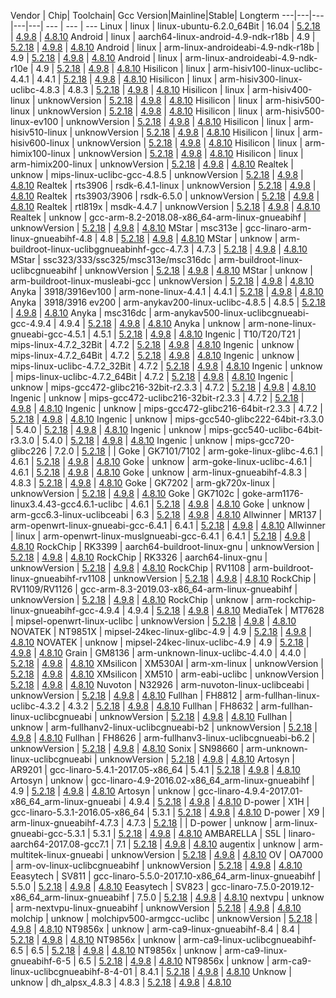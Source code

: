 Vendor | Chip| Toolchain| Gcc Version|Mainline|Stable| Longterm
---|---|---|---|---| --- | --- | ---
Linux | linux | linux-ubuntu-6.2.0_64Bit | 16.04 | [5.2.18](https://images.tuyacn.com/rms-static/1c855c30-115f-11ec-87cd-8f7fe2b4ce04-1631186073971.tar.gz?tyName=linux-ubuntu-6.2.0_64Bit.tar.gz) | [4.9.8](https://images.tuyacn.com/rms-static/297dfc50-1149-11ec-8a56-5dadc6a5799b-1631176646805.tar.gz?tyName=linux-ubuntu-6.2.0_64Bit.tar.gz) | [4.8.10](https://images.tuyacn.com/rms-static/297dfc50-1149-11ec-8a56-5dadc6a5799b-1631176646805.tar.gz?tyName=linux-ubuntu-6.2.0_64Bit.tar.gz)Android | linux | aarch64-linux-android-4.9-ndk-r18b | 4.9 | [5.2.18](https://images.tuyacn.com/rms-static/e67e7180-1168-11ec-8a56-5dadc6a5799b-1631190278296.tar.gz?tyName=aarch64-linux-android-4.9-ndk-r18b.tar.gz) | [4.9.8](https://images.tuyacn.com/rms-static/dd259150-1216-11ec-99cf-916df945847e-1631264995045.tar.gz?tyName=aarch64-linux-android-4.9-ndk-r18b.tar.gz) | [4.8.10](https://images.tuyacn.com/rms-static/dd259150-1216-11ec-99cf-916df945847e-1631264995045.tar.gz?tyName=aarch64-linux-android-4.9-ndk-r18b.tar.gz)Android | linux | arm-linux-androideabi-4.9-ndk-r18b | 4.9 | [5.2.18](https://images.tuyacn.com/rms-static/bcd5cca0-1165-11ec-8a56-5dadc6a5799b-1631188919914.tar.gz?tyName=arm-linux-androideabi-4.9-ndk-r18b.tar.gz) | [4.9.8](https://images.tuyacn.com/rms-static/dd236e70-1216-11ec-9682-695e11de083b-1631264995031.tar.gz?tyName=arm-linux-androideabi-4.9-ndk-r18b.tar.gz) | [4.8.10](https://images.tuyacn.com/rms-static/dd236e70-1216-11ec-9682-695e11de083b-1631264995031.tar.gz?tyName=arm-linux-androideabi-4.9-ndk-r18b.tar.gz)Android | linux | arm-linux-androideabi-4.9-ndk-r10e | 4.9 | [5.2.18](https://images.tuyacn.com/rms-static/bd4138a0-1165-11ec-87cd-8f7fe2b4ce04-1631188920618.tar.gz?tyName=arm-linux-androideabi-4.9-ndk-r10e.tar.gz) | [4.9.8](https://images.tuyacn.com/rms-static/dd1e1740-1216-11ec-9682-695e11de083b-1631264994996.tar.gz?tyName=arm-linux-androideabi-4.9-ndk-r10e.tar.gz) | [4.8.10](https://images.tuyacn.com/rms-static/dd1e1740-1216-11ec-9682-695e11de083b-1631264994996.tar.gz?tyName=arm-linux-androideabi-4.9-ndk-r10e.tar.gz)Hisilicon | linux | arm-hisiv100-linux-uclibc-4.4.1 | 4.4.1 | [5.2.18](https://images.tuyacn.com/rms-static/d49e0700-1168-11ec-87cd-8f7fe2b4ce04-1631190248304.tar.gz?tyName=arm-hisiv100-linux-uclibc-4.4.1.tar.gz) | [4.9.8](https://images.tuyacn.com/rms-static/44432630-1150-11ec-8a56-5dadc6a5799b-1631179698195.tar.gz?tyName=arm-hisiv100-linux-uclibc-4.4.1.tar.gz) | [4.8.10](https://images.tuyacn.com/rms-static/44432630-1150-11ec-8a56-5dadc6a5799b-1631179698195.tar.gz?tyName=arm-hisiv100-linux-uclibc-4.4.1.tar.gz)Hisilicon | linux | arm-hisiv300-linux-uclibc-4.8.3 | 4.8.3 | [5.2.18](https://images.tuyacn.com/rms-static/d4132c20-1168-11ec-8a56-5dadc6a5799b-1631190247394.tar.gz?tyName=arm-hisiv300-linux-uclibc-4.8.3.tar.gz) | [4.9.8](https://images.tuyacn.com/rms-static/448649b0-1150-11ec-87cd-8f7fe2b4ce04-1631179698635.tar.gz?tyName=arm-hisiv300-linux-uclibc-4.8.3.tar.gz) | [4.8.10](https://images.tuyacn.com/rms-static/448649b0-1150-11ec-87cd-8f7fe2b4ce04-1631179698635.tar.gz?tyName=arm-hisiv300-linux-uclibc-4.8.3.tar.gz)Hisilicon | linux | arm-hisiv400-linux | unknowVersion | [5.2.18](https://images.tuyacn.com/rms-static/4a4cfab0-12cc-11ec-99cf-916df945847e-1631342917083.tar.gz?tyName=arm-hisiv400-linux.tar.gz) | [4.9.8](https://images.tuyacn.com/rms-static/6a677560-114a-11ec-8a56-5dadc6a5799b-1631177185206.tar.gz?tyName=arm-hisiv400-linux.tar.gz) | [4.8.10](https://images.tuyacn.com/rms-static/6a677560-114a-11ec-8a56-5dadc6a5799b-1631177185206.tar.gz?tyName=arm-hisiv400-linux.tar.gz)Hisilicon | linux | arm-hisiv500-linux | unknowVersion | [5.2.18](https://images.tuyacn.com/rms-static/bf06eae0-12cd-11ec-9682-695e11de083b-1631343542414.tar.gz?tyName=arm-hisiv500-linux.tar.gz) | [4.9.8](https://images.tuyacn.com/rms-static/6ab59560-114a-11ec-87cd-8f7fe2b4ce04-1631177185718.tar.gz?tyName=arm-hisiv500-linux.tar.gz) | [4.8.10](https://images.tuyacn.com/rms-static/6ab59560-114a-11ec-87cd-8f7fe2b4ce04-1631177185718.tar.gz?tyName=arm-hisiv500-linux.tar.gz)Hisilicon | linux | arm-hisiv500-linux-ev100 | unknowVersion | [5.2.18](https://images.tuyacn.com/rms-static/93fccf50-12cc-11ec-9682-695e11de083b-1631343040709.tar.gz?tyName=arm-hisiv500-linux-ev100.tar.gz) | [4.9.8](https://images.tuyacn.com/rms-static/6b0fea60-114a-11ec-8a56-5dadc6a5799b-1631177186310.tar.gz?tyName=arm-hisiv500-linux-ev100.tar.gz) | [4.8.10](https://images.tuyacn.com/rms-static/6b0fea60-114a-11ec-8a56-5dadc6a5799b-1631177186310.tar.gz?tyName=arm-hisiv500-linux-ev100.tar.gz)Hisilicon | linux | arm-hisiv510-linux | unknowVersion | [5.2.18](https://images.tuyacn.com/rms-static/d82bf2f0-12cc-11ec-9682-695e11de083b-1631343155103.tar.gz?tyName=arm-hisiv510-linux.tar.gz) | [4.9.8](https://images.tuyacn.com/rms-static/6bd6e3e0-114a-11ec-87cd-8f7fe2b4ce04-1631177187614.tar.gz?tyName=arm-hisiv510-linux.tar.gz) | [4.8.10](https://images.tuyacn.com/rms-static/6bd6e3e0-114a-11ec-87cd-8f7fe2b4ce04-1631177187614.tar.gz?tyName=arm-hisiv510-linux.tar.gz)Hisilicon | linux | arm-hisiv600-linux | unknowVersion | [5.2.18](https://images.tuyacn.com/rms-static/30623c30-12ce-11ec-9682-695e11de083b-1631343732595.tar.gz?tyName=arm-hisiv600-linux.tar.gz) | [4.9.8](https://images.tuyacn.com/rms-static/45de1180-1150-11ec-87cd-8f7fe2b4ce04-1631179700888.tar.gz?tyName=arm-hisiv600-linux.tar.gz) | [4.8.10](https://images.tuyacn.com/rms-static/45de1180-1150-11ec-87cd-8f7fe2b4ce04-1631179700888.tar.gz?tyName=arm-hisiv600-linux.tar.gz)Hisilicon | linux | arm-himix100-linux | unknowVersion | [5.2.18](https://images.tuyacn.com/rms-static/bf617c10-12cf-11ec-99cf-916df945847e-1631344402001.tar.gz?tyName=arm-himix100-linux.tar.gz) | [4.9.8](https://images.tuyacn.com/rms-static/410698d0-1150-11ec-87cd-8f7fe2b4ce04-1631179692765.tar.gz?tyName=arm-himix100-linux.tar.gz) | [4.8.10](https://images.tuyacn.com/rms-static/410698d0-1150-11ec-87cd-8f7fe2b4ce04-1631179692765.tar.gz?tyName=arm-himix100-linux.tar.gz)Hisilicon | linux | arm-himix200-linux | unknowVersion | [5.2.18](https://images.tuyacn.com/rms-static/d5735860-1168-11ec-8a56-5dadc6a5799b-1631190249702.tar.gz?tyName=arm-himix200-linux.tar.gz) | [4.9.8](https://images.tuyacn.com/rms-static/425bc890-1150-11ec-8a56-5dadc6a5799b-1631179695001.tar.gz?tyName=arm-himix200-linux.tar.gz) | [4.8.10](https://images.tuyacn.com/rms-static/425bc890-1150-11ec-8a56-5dadc6a5799b-1631179695001.tar.gz?tyName=arm-himix200-linux.tar.gz)Realtek | unknow | mips-linux-uclibc-gcc-4.8.5 | unknowVersion | [5.2.18](https://images.tuyacn.com/rms-static/f7496cb0-12ce-11ec-9682-695e11de083b-1631344066299.tar.gz?tyName=mips-linux-uclibc-gcc-4.8.5.tar.gz) | [4.9.8](https://images.tuyacn.com/rms-static/4df1ff40-114a-11ec-87cd-8f7fe2b4ce04-1631177137460.tar.gz?tyName=mips-linux-uclibc-gcc-4.8.5.tar.gz) | [4.8.10](https://images.tuyacn.com/rms-static/4df1ff40-114a-11ec-87cd-8f7fe2b4ce04-1631177137460.tar.gz?tyName=mips-linux-uclibc-gcc-4.8.5.tar.gz)Realtek | rts3906 | rsdk-6.4.1-linux | unknowVersion | [5.2.18](https://images.tuyacn.com/rms-static/74785990-12ce-11ec-99cf-916df945847e-1631343846825.tar.gz?tyName=rsdk-6.4.1-linux.tar.gz) | [4.9.8](https://images.tuyacn.com/rms-static/4ff54950-114a-11ec-87cd-8f7fe2b4ce04-1631177140837.tar.gz?tyName=rsdk-6.4.1-linux.tar.gz) | [4.8.10](https://images.tuyacn.com/rms-static/4ff54950-114a-11ec-87cd-8f7fe2b4ce04-1631177140837.tar.gz?tyName=rsdk-6.4.1-linux.tar.gz)Realtek | rts3903/3906 | rsdk-6.5.0 | unknowVersion | [5.2.18](https://images.tuyacn.com/rms-static/b5e046e0-12ce-11ec-99cf-916df945847e-1631343956558.tar.gz?tyName=rsdk-6.5.0.tar.gz) | [4.9.8](https://images.tuyacn.com/rms-static/50ad75c0-114a-11ec-87cd-8f7fe2b4ce04-1631177142044.tar.gz?tyName=rsdk-6.5.0.tar.gz) | [4.8.10](https://images.tuyacn.com/rms-static/50ad75c0-114a-11ec-87cd-8f7fe2b4ce04-1631177142044.tar.gz?tyName=rsdk-6.5.0.tar.gz)Realtek | rtl819x | msdk-4.4.7 | unknowVersion | [5.2.18](https://images.tuyacn.com/rms-static/1c293270-115f-11ec-87cd-8f7fe2b4ce04-1631186073367.tar.gz?tyName=msdk-4.4.7.tar.gz) | [4.9.8](https://images.tuyacn.com/rms-static/4ee8e260-114a-11ec-87cd-8f7fe2b4ce04-1631177139078.tar.gz?tyName=msdk-4.4.7.tar.gz) | [4.8.10](https://images.tuyacn.com/rms-static/4ee8e260-114a-11ec-87cd-8f7fe2b4ce04-1631177139078.tar.gz?tyName=msdk-4.4.7.tar.gz)Realtek | unknow | gcc-arm-8.2-2018.08-x86_64-arm-linux-gnueabihf | unknowVersion | [5.2.18](https://images.tuyacn.com/rms-static/1d01b820-115f-11ec-87cd-8f7fe2b4ce04-1631186074786.tar.gz?tyName=gcc-arm-8.2-2018.08-x86_64-arm-linux-gnueabihf.tar.gz) | [4.9.8](https://images.tuyacn.com/rms-static/988707f0-1143-11ec-87cd-8f7fe2b4ce04-1631174256111.tar.gz?tyName=gcc-arm-8.2-2018.08-x86_64-arm-linux-gnueabihf.tar.gz) | [4.8.10](https://images.tuyacn.com/rms-static/988707f0-1143-11ec-87cd-8f7fe2b4ce04-1631174256111.tar.gz?tyName=gcc-arm-8.2-2018.08-x86_64-arm-linux-gnueabihf.tar.gz)MStar | msc313e | gcc-linaro-arm-linux-gnueabihf-4.8 | 4.8 | [5.2.18](https://images.tuyacn.com/rms-static/1c8471d0-115f-11ec-87cd-8f7fe2b4ce04-1631186073965.tar.gz?tyName=gcc-linaro-arm-linux-gnueabihf-4.8.tar.gz) | [4.9.8](https://images.tuyacn.com/rms-static/25e8eeb0-1149-11ec-8a56-5dadc6a5799b-1631176640795.tar.gz?tyName=gcc-linaro-arm-linux-gnueabihf-4.8.tar.gz) | [4.8.10](https://images.tuyacn.com/rms-static/25e8eeb0-1149-11ec-8a56-5dadc6a5799b-1631176640795.tar.gz?tyName=gcc-linaro-arm-linux-gnueabihf-4.8.tar.gz)MStar | unknow | arm-buildroot-linux-uclibggnueabinhf-gcc-4.7.3 | 4.7.3 | [5.2.18](https://images.tuyacn.com/rms-static/e0c32880-1168-11ec-87cd-8f7fe2b4ce04-1631190268680.tar.gz?tyName=arm-buildroot-linux-uclibggnueabinhf-gcc-4.7.3.tar.gz) | [4.9.8](https://images.tuyacn.com/rms-static/35f6b7e0-1150-11ec-8a56-5dadc6a5799b-1631179674206.tar.gz?tyName=arm-buildroot-linux-uclibggnueabinhf-gcc-4.7.3.tar.gz) | [4.8.10](https://images.tuyacn.com/rms-static/35f6b7e0-1150-11ec-8a56-5dadc6a5799b-1631179674206.tar.gz?tyName=arm-buildroot-linux-uclibggnueabinhf-gcc-4.7.3.tar.gz)MStar | ssc323/333/ssc325/msc313e/msc316dc | arm-buildroot-linux-uclibcgnueabihf | unknowVersion | [5.2.18](https://images.tuyacn.com/rms-static/e197dda0-1168-11ec-87cd-8f7fe2b4ce04-1631190270074.tar.gz?tyName=arm-buildroot-linux-uclibcgnueabihf.tar.gz) | [4.9.8](https://images.tuyacn.com/rms-static/2d148c60-1150-11ec-8a56-5dadc6a5799b-1631179659302.tar.gz?tyName=arm-buildroot-linux-uclibcgnueabihf.tar.gz) | [4.8.10](https://images.tuyacn.com/rms-static/2d148c60-1150-11ec-8a56-5dadc6a5799b-1631179659302.tar.gz?tyName=arm-buildroot-linux-uclibcgnueabihf.tar.gz)MStar | unknow | arm-buildroot-linux-musleabi-gcc | unknowVersion | [5.2.18](https://images.tuyacn.com/rms-static/e3367270-1168-11ec-8a56-5dadc6a5799b-1631190272791.tar.gz?tyName=arm-buildroot-linux-musleabi-gcc.tar.gz) | [4.9.8](https://images.tuyacn.com/rms-static/2c4c0c40-1150-11ec-87cd-8f7fe2b4ce04-1631179657988.tar.gz?tyName=arm-buildroot-linux-musleabi-gcc.tar.gz) | [4.8.10](https://images.tuyacn.com/rms-static/2c4c0c40-1150-11ec-87cd-8f7fe2b4ce04-1631179657988.tar.gz?tyName=arm-buildroot-linux-musleabi-gcc.tar.gz)Anyka | 3918/3916ev100 | arm-none-linux-4.4.1 | 4.4.1 | [5.2.18](https://images.tuyacn.com/rms-static/b614ac60-1165-11ec-87cd-8f7fe2b4ce04-1631188908582.tar.gz?tyName=arm-none-linux-4.4.1.tar.gz) | [4.9.8](https://images.tuyacn.com/rms-static/4c613e60-1150-11ec-8a56-5dadc6a5799b-1631179711814.tar.gz?tyName=arm-none-linux-4.4.1.tar.gz) | [4.8.10](https://images.tuyacn.com/rms-static/4c613e60-1150-11ec-8a56-5dadc6a5799b-1631179711814.tar.gz?tyName=arm-none-linux-4.4.1.tar.gz)Anyka | 3918/3916 ev200 | arm-anykav200-linux-uclibc-4.8.5 | 4.8.5 | [5.2.18](https://images.tuyacn.com/rms-static/e4f2c870-1168-11ec-8a56-5dadc6a5799b-1631190275703.tar.gz?tyName=arm-anykav200-linux-uclibc-4.8.5.tar.gz) | [4.9.8](https://images.tuyacn.com/rms-static/29afb680-1150-11ec-87cd-8f7fe2b4ce04-1631179653608.tar.gz?tyName=arm-anykav200-linux-uclibc-4.8.5.tar.gz) | [4.8.10](https://images.tuyacn.com/rms-static/29afb680-1150-11ec-87cd-8f7fe2b4ce04-1631179653608.tar.gz?tyName=arm-anykav200-linux-uclibc-4.8.5.tar.gz)Anyka | msc316dc | arm-anykav500-linux-uclibcgnueabi-gcc-4.9.4 | 4.9.4 | [5.2.18](https://images.tuyacn.com/rms-static/e3cda960-1168-11ec-87cd-8f7fe2b4ce04-1631190273782.tar.gz?tyName=arm-anykav500-linux-uclibcgnueabi-gcc-4.9.4.tar.gz) | [4.9.8](https://images.tuyacn.com/rms-static/2a473b90-1150-11ec-8a56-5dadc6a5799b-1631179654601.tar.gz?tyName=arm-anykav500-linux-uclibcgnueabi-gcc-4.9.4.tar.gz) | [4.8.10](https://images.tuyacn.com/rms-static/2a473b90-1150-11ec-8a56-5dadc6a5799b-1631179654601.tar.gz?tyName=arm-anykav500-linux-uclibcgnueabi-gcc-4.9.4.tar.gz)Anyka | unknow | arm-none-linux-gnueabi-gcc-4.5.1 | 4.5.1 | [5.2.18](https://images.tuyacn.com/rms-static/b56ecf70-1165-11ec-8a56-5dadc6a5799b-1631188907495.tar.gz?tyName=arm-none-linux-gnueabi-gcc-4.5.1.tar.gz) | [4.9.8](https://images.tuyacn.com/rms-static/07deb680-1143-11ec-8a56-5dadc6a5799b-1631174013416.tar.gz?tyName=arm-none-linux-gnueabi-gcc-4.5.1.tar.gz) | [4.8.10](https://images.tuyacn.com/rms-static/07deb680-1143-11ec-8a56-5dadc6a5799b-1631174013416.tar.gz?tyName=arm-none-linux-gnueabi-gcc-4.5.1.tar.gz)Ingenic | T10/T20/T21 | mips-linux-4.7.2_32Bit | 4.7.2 | [5.2.18](https://images.tuyacn.com/rms-static/1c3678e0-115f-11ec-87cd-8f7fe2b4ce04-1631186073454.tar.gz?tyName=mips-linux-4.7.2_32Bit.tar.gz) | [4.9.8](https://images.tuyacn.com/rms-static/39c3a290-1149-11ec-8a56-5dadc6a5799b-1631176674105.tar.gz?tyName=mips-linux-4.7.2_32Bit.tar.gz) | [4.8.10](https://images.tuyacn.com/rms-static/39c3a290-1149-11ec-8a56-5dadc6a5799b-1631176674105.tar.gz?tyName=mips-linux-4.7.2_32Bit.tar.gz)Ingenic | unknow | mips-linux-4.7.2_64Bit | 4.7.2 | [5.2.18](https://images.tuyacn.com/rms-static/1c371520-115f-11ec-87cd-8f7fe2b4ce04-1631186073458.tar.gz?tyName=mips-linux-4.7.2_64Bit.tar.gz) | [4.9.8](https://images.tuyacn.com/rms-static/3a6d01f0-1149-11ec-87cd-8f7fe2b4ce04-1631176675215.tar.gz?tyName=mips-linux-4.7.2_64Bit.tar.gz) | [4.8.10](https://images.tuyacn.com/rms-static/3a6d01f0-1149-11ec-87cd-8f7fe2b4ce04-1631176675215.tar.gz?tyName=mips-linux-4.7.2_64Bit.tar.gz)Ingenic | unknow | mips-linux-uclibc-4.7.2_32Bit | 4.7.2 | [5.2.18](https://images.tuyacn.com/rms-static/1c29ceb0-115f-11ec-8a56-5dadc6a5799b-1631186073371.tar.gz?tyName=mips-linux-uclibc-4.7.2_32Bit.tar.gz) | [4.9.8](https://images.tuyacn.com/rms-static/3af592e0-1149-11ec-8a56-5dadc6a5799b-1631176676110.tar.gz?tyName=mips-linux-uclibc-4.7.2_32Bit.tar.gz) | [4.8.10](https://images.tuyacn.com/rms-static/3af592e0-1149-11ec-8a56-5dadc6a5799b-1631176676110.tar.gz?tyName=mips-linux-uclibc-4.7.2_32Bit.tar.gz)Ingenic | unknow | mips-linux-uclibc-4.7.2_64Bit | 4.7.2 | [5.2.18](https://images.tuyacn.com/rms-static/1c29a7a0-115f-11ec-8a56-5dadc6a5799b-1631186073370.tar.gz?tyName=mips-linux-uclibc-4.7.2_64Bit.tar.gz) | [4.9.8](https://images.tuyacn.com/rms-static/3b874b90-1149-11ec-87cd-8f7fe2b4ce04-1631176677065.tar.gz?tyName=mips-linux-uclibc-4.7.2_64Bit.tar.gz) | [4.8.10](https://images.tuyacn.com/rms-static/3b874b90-1149-11ec-87cd-8f7fe2b4ce04-1631176677065.tar.gz?tyName=mips-linux-uclibc-4.7.2_64Bit.tar.gz)Ingenic | unknow | mips-gcc472-glibc216-32bit-r2.3.3 | 4.7.2 | [5.2.18](https://images.tuyacn.com/rms-static/1c45bb20-115f-11ec-8a56-5dadc6a5799b-1631186073554.tar.gz?tyName=mips-gcc472-glibc216-32bit-r2.3.3.tar.gz) | [4.9.8](https://images.tuyacn.com/rms-static/2fded420-1149-11ec-8a56-5dadc6a5799b-1631176657506.tar.gz?tyName=mips-gcc472-glibc216-32bit-r2.3.3.tar.gz) | [4.8.10](https://images.tuyacn.com/rms-static/2fded420-1149-11ec-8a56-5dadc6a5799b-1631176657506.tar.gz?tyName=mips-gcc472-glibc216-32bit-r2.3.3.tar.gz)Ingenic | unknow | mips-gcc472-uclibc216-32bit-r2.3.3 | 4.7.2 | [5.2.18](https://images.tuyacn.com/rms-static/1c37ff80-115f-11ec-8a56-5dadc6a5799b-1631186073464.tar.gz?tyName=mips-gcc472-uclibc216-32bit-r2.3.3.tar.gz) | [4.9.8](https://images.tuyacn.com/rms-static/366b4fd0-1149-11ec-8a56-5dadc6a5799b-1631176668493.tar.gz?tyName=mips-gcc472-uclibc216-32bit-r2.3.3.tar.gz) | [4.8.10](https://images.tuyacn.com/rms-static/366b4fd0-1149-11ec-8a56-5dadc6a5799b-1631176668493.tar.gz?tyName=mips-gcc472-uclibc216-32bit-r2.3.3.tar.gz)Ingenic | unknow | mips-gcc472-glibc216-64bit-r2.3.3 | 4.7.2 | [5.2.18](https://images.tuyacn.com/rms-static/1c456d01-115f-11ec-87cd-8f7fe2b4ce04-1631186073552.tar.gz?tyName=mips-gcc472-glibc216-64bit-r2.3.3.tar.gz) | [4.9.8](https://images.tuyacn.com/rms-static/358d4be0-1149-11ec-87cd-8f7fe2b4ce04-1631176667038.tar.gz?tyName=mips-gcc472-glibc216-64bit-r2.3.3.tar.gz) | [4.8.10](https://images.tuyacn.com/rms-static/358d4be0-1149-11ec-87cd-8f7fe2b4ce04-1631176667038.tar.gz?tyName=mips-gcc472-glibc216-64bit-r2.3.3.tar.gz)Ingenic | unknow | mips-gcc540-glibc222-64bit-r3.3.0 | 5.4.0 | [5.2.18](https://images.tuyacn.com/rms-static/1c378a50-115f-11ec-8a56-5dadc6a5799b-1631186073461.tar.gz?tyName=mips-gcc540-glibc222-64bit-r3.3.0.tar.gz) | [4.9.8](https://images.tuyacn.com/rms-static/37025fb0-1149-11ec-87cd-8f7fe2b4ce04-1631176669483.tar.gz?tyName=mips-gcc540-glibc222-64bit-r3.3.0.tar.gz) | [4.8.10](https://images.tuyacn.com/rms-static/37025fb0-1149-11ec-87cd-8f7fe2b4ce04-1631176669483.tar.gz?tyName=mips-gcc540-glibc222-64bit-r3.3.0.tar.gz)Ingenic | unknow | mips-gcc540-uclibc-64bit-r3.3.0 | 5.4.0 | [5.2.18](https://images.tuyacn.com/rms-static/1c3651d0-115f-11ec-87cd-8f7fe2b4ce04-1631186073453.tar.gz?tyName=mips-gcc540-uclibc-64bit-r3.3.0.tar.gz) | [4.9.8](https://images.tuyacn.com/rms-static/3818ffd0-1149-11ec-8a56-5dadc6a5799b-1631176671309.tar.gz?tyName=mips-gcc540-uclibc-64bit-r3.3.0.tar.gz) | [4.8.10](https://images.tuyacn.com/rms-static/3818ffd0-1149-11ec-8a56-5dadc6a5799b-1631176671309.tar.gz?tyName=mips-gcc540-uclibc-64bit-r3.3.0.tar.gz)Ingenic | unknow | mips-gcc720-glibc226 | 7.2.0 | [5.2.18](https://images.tuyacn.com/rms-static/1c373c30-115f-11ec-87cd-8f7fe2b4ce04-1631186073459.tar.gz?tyName=mips-gcc720-glibc226.tar.gz) |  | Goke | GK7101/7102 | arm-goke-linux-glibc-4.6.1 | 4.6.1 | [5.2.18](https://images.tuyacn.com/rms-static/d8085b20-1168-11ec-87cd-8f7fe2b4ce04-1631190254034.tar.gz?tyName=arm-goke-linux-glibc-4.6.1.tar.gz) | [4.9.8](https://images.tuyacn.com/rms-static/400d6bc0-1150-11ec-87cd-8f7fe2b4ce04-1631179691133.tar.gz?tyName=arm-goke-linux-glibc-4.6.1.tar.gz) | [4.8.10](https://images.tuyacn.com/rms-static/400d6bc0-1150-11ec-87cd-8f7fe2b4ce04-1631179691133.tar.gz?tyName=arm-goke-linux-glibc-4.6.1.tar.gz)Goke | unknow | arm-goke-linux-uclibc-4.6.1 | 4.6.1 | [5.2.18](https://images.tuyacn.com/rms-static/d76a1f50-1168-11ec-8a56-5dadc6a5799b-1631190252997.tar.gz?tyName=arm-goke-linux-uclibc-4.6.1.tar.gz) | [4.9.8](https://images.tuyacn.com/rms-static/40918fe0-1150-11ec-8a56-5dadc6a5799b-1631179691998.tar.gz?tyName=arm-goke-linux-uclibc-4.6.1.tar.gz) | [4.8.10](https://images.tuyacn.com/rms-static/40918fe0-1150-11ec-8a56-5dadc6a5799b-1631179691998.tar.gz?tyName=arm-goke-linux-uclibc-4.6.1.tar.gz)Goke | unknow | arm-linux-gnueabihf-4.8.3 | 4.8.3 | [5.2.18](https://images.tuyacn.com/rms-static/b96202a0-1165-11ec-8a56-5dadc6a5799b-1631188914122.tar.gz?tyName=arm-linux-gnueabihf-4.8.3.tar.gz) | [4.9.8](https://images.tuyacn.com/rms-static/4992b510-1150-11ec-8a56-5dadc6a5799b-1631179707105.tar.gz?tyName=arm-linux-gnueabihf-4.8.3.tar.gz) | [4.8.10](https://images.tuyacn.com/rms-static/4992b510-1150-11ec-8a56-5dadc6a5799b-1631179707105.tar.gz?tyName=arm-linux-gnueabihf-4.8.3.tar.gz)Goke | GK7202 | arm-gk720x-linux | unknowVersion | [5.2.18](https://images.tuyacn.com/rms-static/d906b850-1168-11ec-8a56-5dadc6a5799b-1631190255701.tar.gz?tyName=arm-gk720x-linux.tar.gz) | [4.9.8](https://images.tuyacn.com/rms-static/3f6f5700-1150-11ec-8a56-5dadc6a5799b-1631179690096.tar.gz?tyName=arm-gk720x-linux.tar.gz) | [4.8.10](https://images.tuyacn.com/rms-static/3f6f5700-1150-11ec-8a56-5dadc6a5799b-1631179690096.tar.gz?tyName=arm-gk720x-linux.tar.gz)Goke | GK7102c | goke-arm1176-linux3.4.43-gcc4.6.1-uclibc | 4.6.1 | [5.2.18](https://images.tuyacn.com/rms-static/2eb639f0-120a-11ec-99cf-916df945847e-1631259548431.tar.gz?tyName=goke-arm1176-linux3.4.43-gcc4.6.1-uclibc.tar.gz) | [4.9.8](https://images.tuyacn.com/rms-static/2888c6e0-1149-11ec-8a56-5dadc6a5799b-1631176645198.tar.gz?tyName=goke-arm1176-linux3.4.43-gcc4.6.1-uclibc.tar.gz) | [4.8.10](https://images.tuyacn.com/rms-static/2888c6e0-1149-11ec-8a56-5dadc6a5799b-1631176645198.tar.gz?tyName=goke-arm1176-linux3.4.43-gcc4.6.1-uclibc.tar.gz)Goke | unknow | arm-gcc6.3-linux-uclibceabi | 6.3 | [5.2.18](https://images.tuyacn.com/rms-static/d9bebdb0-1168-11ec-87cd-8f7fe2b4ce04-1631190256907.tar.gz?tyName=arm-gcc6.3-linux-uclibceabi.tar.gz) | [4.9.8](https://images.tuyacn.com/rms-static/3de53490-1150-11ec-87cd-8f7fe2b4ce04-1631179687513.tar.gz?tyName=arm-gcc6.3-linux-uclibceabi.tar.gz) | [4.8.10](https://images.tuyacn.com/rms-static/3de53490-1150-11ec-87cd-8f7fe2b4ce04-1631179687513.tar.gz?tyName=arm-gcc6.3-linux-uclibceabi.tar.gz)Allwinner | MR137 | arm-openwrt-linux-gnueabi-gcc-6.4.1 | 6.4.1 | [5.2.18](https://images.tuyacn.com/rms-static/b369b0a0-1165-11ec-8a56-5dadc6a5799b-1631188904106.tar.gz?tyName=arm-openwrt-linux-gnueabi-gcc-6.4.1.tar.gz) | [4.9.8](https://images.tuyacn.com/rms-static/07dfa0e1-1143-11ec-8a56-5dadc6a5799b-1631174013422.tar.gz?tyName=arm-openwrt-linux-gnueabi-gcc-6.4.1.tar.gz) | [4.8.10](https://images.tuyacn.com/rms-static/07dfa0e1-1143-11ec-8a56-5dadc6a5799b-1631174013422.tar.gz?tyName=arm-openwrt-linux-gnueabi-gcc-6.4.1.tar.gz)Allwinner | linux | arm-openwrt-linux-muslgnueabi-gcc-6.4.1 | 6.4.1 | [5.2.18](https://images.tuyacn.com/rms-static/b2c00320-1165-11ec-87cd-8f7fe2b4ce04-1631188902994.tar.gz?tyName=arm-openwrt-linux-muslgnueabi-gcc-6.4.1.tar.gz) | [4.9.8](https://images.tuyacn.com/rms-static/07d25a70-1143-11ec-87cd-8f7fe2b4ce04-1631174013335.tar.gz?tyName=arm-openwrt-linux-muslgnueabi-gcc-6.4.1.tar.gz) | [4.8.10](https://images.tuyacn.com/rms-static/07d25a70-1143-11ec-87cd-8f7fe2b4ce04-1631174013335.tar.gz?tyName=arm-openwrt-linux-muslgnueabi-gcc-6.4.1.tar.gz)RockChip | RK3399 | aarch64-buildroot-linux-gnu | unknowVersion | [5.2.18](https://images.tuyacn.com/rms-static/e6fb42a0-1168-11ec-87cd-8f7fe2b4ce04-1631190279114.tar.gz?tyName=aarch64-buildroot-linux-gnu.tar.gz) | [4.9.8](https://images.tuyacn.com/rms-static/519b3120-114a-11ec-8a56-5dadc6a5799b-1631177143602.tar.gz?tyName=aarch64-buildroot-linux-gnu.tar.gz) | [4.8.10](https://images.tuyacn.com/rms-static/519b3120-114a-11ec-8a56-5dadc6a5799b-1631177143602.tar.gz?tyName=aarch64-buildroot-linux-gnu.tar.gz)RockChip | RK3326 | aarch64-linux-gnu | unknowVersion | [5.2.18](https://images.tuyacn.com/rms-static/e5adb400-1168-11ec-87cd-8f7fe2b4ce04-1631190276928.tar.gz?tyName=aarch64-linux-gnu.tar.gz) | [4.9.8](https://images.tuyacn.com/rms-static/27e6dd60-1150-11ec-87cd-8f7fe2b4ce04-1631179650614.tar.gz?tyName=aarch64-linux-gnu.tar.gz) | [4.8.10](https://images.tuyacn.com/rms-static/27e6dd60-1150-11ec-87cd-8f7fe2b4ce04-1631179650614.tar.gz?tyName=aarch64-linux-gnu.tar.gz)RockChip | RV1108 | arm-buildroot-linux-gnueabihf-rv1108 | unknowVersion | [5.2.18](https://images.tuyacn.com/rms-static/e336c090-1168-11ec-8a56-5dadc6a5799b-1631190272793.tar.gz?tyName=arm-buildroot-linux-gnueabihf-rv1108.tar.gz) | [4.9.8](https://images.tuyacn.com/rms-static/2bd380e0-1150-11ec-8a56-5dadc6a5799b-1631179657198.tar.gz?tyName=arm-buildroot-linux-gnueabihf-rv1108.tar.gz) | [4.8.10](https://images.tuyacn.com/rms-static/2bd380e0-1150-11ec-8a56-5dadc6a5799b-1631179657198.tar.gz?tyName=arm-buildroot-linux-gnueabihf-rv1108.tar.gz)RockChip | RV1109/RV1126 | gcc-arm-8.3-2019.03-x86_64-arm-linux-gnueabihf | unknowVersion | [5.2.18](https://images.tuyacn.com/rms-static/ac573c10-1165-11ec-87cd-8f7fe2b4ce04-1631188892241.tar.gz?tyName=gcc-arm-8.3-2019.03-x86_64-arm-linux-gnueabihf.tar.gz) | [4.9.8](https://images.tuyacn.com/rms-static/dd26a2c0-1216-11ec-99cf-916df945847e-1631264995052.tar.gz?tyName=gcc-arm-8.3-2019.03-x86_64-arm-linux-gnueabihf.tar.gz) | [4.8.10](https://images.tuyacn.com/rms-static/dd26a2c0-1216-11ec-99cf-916df945847e-1631264995052.tar.gz?tyName=gcc-arm-8.3-2019.03-x86_64-arm-linux-gnueabihf.tar.gz)RockChip | unknow | arm-rockchip-linux-gnueabihf-gcc-4.9.4 | 4.9.4 | [5.2.18](https://images.tuyacn.com/rms-static/b10a15c0-1165-11ec-87cd-8f7fe2b4ce04-1631188900124.tar.gz?tyName=arm-rockchip-linux-gnueabihf-gcc-4.9.4.tar.gz) | [4.9.8](https://images.tuyacn.com/rms-static/07dfa0e0-1143-11ec-8a56-5dadc6a5799b-1631174013422.tar.gz?tyName=arm-rockchip-linux-gnueabihf-gcc-4.9.4.tar.gz) | [4.8.10](https://images.tuyacn.com/rms-static/07dfa0e0-1143-11ec-8a56-5dadc6a5799b-1631174013422.tar.gz?tyName=arm-rockchip-linux-gnueabihf-gcc-4.9.4.tar.gz)MediaTek | MT7628 | mipsel-openwrt-linux-uclibc | unknowVersion | [5.2.18](https://images.tuyacn.com/rms-static/1c46a580-115f-11ec-8a56-5dadc6a5799b-1631186073560.tar.gz?tyName=mipsel-openwrt-linux-uclibc.tar.gz) | [4.9.8](https://images.tuyacn.com/rms-static/2cc55f20-1149-11ec-8a56-5dadc6a5799b-1631176652306.tar.gz?tyName=mipsel-openwrt-linux-uclibc.tar.gz) | [4.8.10](https://images.tuyacn.com/rms-static/2cc55f20-1149-11ec-8a56-5dadc6a5799b-1631176652306.tar.gz?tyName=mipsel-openwrt-linux-uclibc.tar.gz)NOVATEK | NT9851X | mipsel-24kec-linux-glibc-4.9 | 4.9 | [5.2.18](https://images.tuyacn.com/rms-static/1c467e70-115f-11ec-8a56-5dadc6a5799b-1631186073559.tar.gz?tyName=mipsel-24kec-linux-glibc-4.9.tar.gz) | [4.9.8](https://images.tuyacn.com/rms-static/2a797350-1149-11ec-87cd-8f7fe2b4ce04-1631176648453.tar.gz?tyName=mipsel-24kec-linux-glibc-4.9.tar.gz) | [4.8.10](https://images.tuyacn.com/rms-static/2a797350-1149-11ec-87cd-8f7fe2b4ce04-1631176648453.tar.gz?tyName=mipsel-24kec-linux-glibc-4.9.tar.gz)NOVATEK | unknow | mipsel-24kec-linux-uclibc-4.9 | 4.9 | [5.2.18](https://images.tuyacn.com/rms-static/1c47de00-115f-11ec-8a56-5dadc6a5799b-1631186073568.tar.gz?tyName=mipsel-24kec-linux-uclibc-4.9.tar.gz) | [4.9.8](https://images.tuyacn.com/rms-static/2b36cfe0-1149-11ec-8a56-5dadc6a5799b-1631176649694.tar.gz?tyName=mipsel-24kec-linux-uclibc-4.9.tar.gz) | [4.8.10](https://images.tuyacn.com/rms-static/2b36cfe0-1149-11ec-8a56-5dadc6a5799b-1631176649694.tar.gz?tyName=mipsel-24kec-linux-uclibc-4.9.tar.gz)Grain | GM8136 | arm-unknown-linux-uclibc-4.4.0 | 4.4.0 | [5.2.18](https://images.tuyacn.com/rms-static/afdedc30-1165-11ec-87cd-8f7fe2b4ce04-1631188898163.tar.gz?tyName=arm-unknown-linux-uclibc-4.4.0.tar.gz) | [4.9.8](https://images.tuyacn.com/rms-static/07ea2830-1143-11ec-8a56-5dadc6a5799b-1631174013491.tar.gz?tyName=arm-unknown-linux-uclibc-4.4.0.tar.gz) | [4.8.10](https://images.tuyacn.com/rms-static/07ea2830-1143-11ec-8a56-5dadc6a5799b-1631174013491.tar.gz?tyName=arm-unknown-linux-uclibc-4.4.0.tar.gz)XMsilicon | XM530AI | arm-xm-linux | unknowVersion | [5.2.18](https://images.tuyacn.com/rms-static/ade26ff0-1165-11ec-87cd-8f7fe2b4ce04-1631188894831.tar.gz?tyName=arm-xm-linux.tar.gz) | [4.9.8](https://images.tuyacn.com/rms-static/2247fa30-1149-11ec-8a56-5dadc6a5799b-1631176634707.tar.gz?tyName=arm-xm-linux.tar.gz) | [4.8.10](https://images.tuyacn.com/rms-static/2247fa30-1149-11ec-8a56-5dadc6a5799b-1631176634707.tar.gz?tyName=arm-xm-linux.tar.gz)XMsilicon | XM510 | arm-eabi-uclibc | unknowVersion | [5.2.18](https://images.tuyacn.com/rms-static/de073cd0-1168-11ec-87cd-8f7fe2b4ce04-1631190264093.tar.gz?tyName=arm-eabi-uclibc.tar.gz) | [4.9.8](https://images.tuyacn.com/rms-static/3ad842b0-1150-11ec-8a56-5dadc6a5799b-1631179682395.tar.gz?tyName=arm-eabi-uclibc.tar.gz) | [4.8.10](https://images.tuyacn.com/rms-static/3ad842b0-1150-11ec-8a56-5dadc6a5799b-1631179682395.tar.gz?tyName=arm-eabi-uclibc.tar.gz)Nuvoton | N32926 | arm-nuvoton-linux-uclibceabi | unknowVersion | [5.2.18](https://images.tuyacn.com/rms-static/b4ab0a40-1165-11ec-87cd-8f7fe2b4ce04-1631188906212.tar.gz?tyName=arm-nuvoton-linux-uclibceabi.tar.gz) | [4.9.8](https://images.tuyacn.com/rms-static/07dedd90-1143-11ec-8a56-5dadc6a5799b-1631174013417.tar.gz?tyName=arm-nuvoton-linux-uclibceabi.tar.gz) | [4.8.10](https://images.tuyacn.com/rms-static/07dedd90-1143-11ec-8a56-5dadc6a5799b-1631174013417.tar.gz?tyName=arm-nuvoton-linux-uclibceabi.tar.gz)Fullhan | FH8812 | arm-fullhan-linux-uclibc-4.3.2 | 4.3.2 | [5.2.18](https://images.tuyacn.com/rms-static/dbf2dbc0-1168-11ec-87cd-8f7fe2b4ce04-1631190260604.tar.gz?tyName=arm-fullhan-linux-uclibc-4.3.2.tar.gz) | [4.9.8](https://images.tuyacn.com/rms-static/3b5cdc00-1150-11ec-87cd-8f7fe2b4ce04-1631179683264.tar.gz?tyName=arm-fullhan-linux-uclibc-4.3.2.tar.gz) | [4.8.10](https://images.tuyacn.com/rms-static/3b5cdc00-1150-11ec-87cd-8f7fe2b4ce04-1631179683264.tar.gz?tyName=arm-fullhan-linux-uclibc-4.3.2.tar.gz)Fullhan | FH8632 | arm-fullhan-linux-uclibcgnueabi | unknowVersion | [5.2.18](https://images.tuyacn.com/rms-static/dc10eb10-1168-11ec-8a56-5dadc6a5799b-1631190260801.tar.gz?tyName=arm-fullhan-linux-uclibcgnueabi.tar.gz) | [4.9.8](https://images.tuyacn.com/rms-static/3bcf25d0-1150-11ec-8a56-5dadc6a5799b-1631179684013.tar.gz?tyName=arm-fullhan-linux-uclibcgnueabi.tar.gz) | [4.8.10](https://images.tuyacn.com/rms-static/3bcf25d0-1150-11ec-8a56-5dadc6a5799b-1631179684013.tar.gz?tyName=arm-fullhan-linux-uclibcgnueabi.tar.gz)Fullhan | unknow | arm-fullhanv2-linux-uclibcgnueabi-b2 | unknowVersion | [5.2.18](https://images.tuyacn.com/rms-static/db67b2c0-1168-11ec-87cd-8f7fe2b4ce04-1631190259692.tar.gz?tyName=arm-fullhanv2-linux-uclibcgnueabi-b2.tar.gz) | [4.9.8](https://images.tuyacn.com/rms-static/3c44a3f0-1150-11ec-87cd-8f7fe2b4ce04-1631179684783.tar.gz?tyName=arm-fullhanv2-linux-uclibcgnueabi-b2.tar.gz) | [4.8.10](https://images.tuyacn.com/rms-static/3c44a3f0-1150-11ec-87cd-8f7fe2b4ce04-1631179684783.tar.gz?tyName=arm-fullhanv2-linux-uclibcgnueabi-b2.tar.gz)Fullhan | FH8626 | arm-fullhanv3-linux-uclibcgnueabi-b6.2 | unknowVersion | [5.2.18](https://images.tuyacn.com/rms-static/da5669d0-1168-11ec-8a56-5dadc6a5799b-1631190257901.tar.gz?tyName=arm-fullhanv3-linux-uclibcgnueabi-b6.2.tar.gz) | [4.9.8](https://images.tuyacn.com/rms-static/3d5aa7d0-1150-11ec-8a56-5dadc6a5799b-1631179686605.tar.gz?tyName=arm-fullhanv3-linux-uclibcgnueabi-b6.2.tar.gz) | [4.8.10](https://images.tuyacn.com/rms-static/3d5aa7d0-1150-11ec-8a56-5dadc6a5799b-1631179686605.tar.gz?tyName=arm-fullhanv3-linux-uclibcgnueabi-b6.2.tar.gz)Sonix | SN98660 | arm-unknown-linux-uclibcgnueabi | unknowVersion | [5.2.18](https://images.tuyacn.com/rms-static/ae876280-1165-11ec-8a56-5dadc6a5799b-1631188895912.tar.gz?tyName=arm-unknown-linux-uclibcgnueabi.tar.gz) | [4.9.8](https://images.tuyacn.com/rms-static/8c54ee20-1143-11ec-87cd-8f7fe2b4ce04-1631174235650.tar.gz?tyName=arm-unknown-linux-uclibcgnueabi.tar.gz) | [4.8.10](https://images.tuyacn.com/rms-static/8c54ee20-1143-11ec-87cd-8f7fe2b4ce04-1631174235650.tar.gz?tyName=arm-unknown-linux-uclibcgnueabi.tar.gz)Artosyn | AR9201 | gcc-linaro-5.4.1-2017.05-x86_64 | 5.4.1 | [5.2.18](https://images.tuyacn.com/rms-static/aafbf1d0-1165-11ec-87cd-8f7fe2b4ce04-1631188889965.tar.gz?tyName=gcc-linaro-5.4.1-2017.05-x86_64.tar.gz) | [4.9.8](https://images.tuyacn.com/rms-static/22ae5d20-1149-11ec-87cd-8f7fe2b4ce04-1631176635378.tar.gz?tyName=gcc-linaro-5.4.1-2017.05-x86_64.tar.gz) | [4.8.10](https://images.tuyacn.com/rms-static/22ae5d20-1149-11ec-87cd-8f7fe2b4ce04-1631176635378.tar.gz?tyName=gcc-linaro-5.4.1-2017.05-x86_64.tar.gz)Artosyn | unknow | gcc-linaro-4.9-2016.02-x86_64_arm-linux-gnueabihf | 4.9 | [5.2.18](https://images.tuyacn.com/rms-static/1d05afc0-115f-11ec-8a56-5dadc6a5799b-1631186074812.tar.gz?tyName=gcc-linaro-4.9-2016.02-x86_64_arm-linux-gnueabihf.tar.gz) | [4.9.8](https://images.tuyacn.com/rms-static/99b5c3f0-1143-11ec-8a56-5dadc6a5799b-1631174258095.tar.gz?tyName=gcc-linaro-4.9-2016.02-x86_64_arm-linux-gnueabihf.tar.gz) | [4.8.10](https://images.tuyacn.com/rms-static/99b5c3f0-1143-11ec-8a56-5dadc6a5799b-1631174258095.tar.gz?tyName=gcc-linaro-4.9-2016.02-x86_64_arm-linux-gnueabihf.tar.gz)Artosyn | unknow | gcc-linaro-4.9.4-2017.01-x86_64_arm-linux-gnueabi | 4.9.4 | [5.2.18](https://images.tuyacn.com/rms-static/ab8a2810-1165-11ec-8a56-5dadc6a5799b-1631188890897.tar.gz?tyName=gcc-linaro-4.9.4-2017.01-x86_64_arm-linux-gnueabi.tar.gz) | [4.9.8](https://images.tuyacn.com/rms-static/9906e650-1143-11ec-87cd-8f7fe2b4ce04-1631174256949.tar.gz?tyName=gcc-linaro-4.9.4-2017.01-x86_64_arm-linux-gnueabi.tar.gz) | [4.8.10](https://images.tuyacn.com/rms-static/9906e650-1143-11ec-87cd-8f7fe2b4ce04-1631174256949.tar.gz?tyName=gcc-linaro-4.9.4-2017.01-x86_64_arm-linux-gnueabi.tar.gz)D-power | X1H | gcc-linaro-5.3.1-2016.05-x86_64 | 5.3.1 | [5.2.18](https://images.tuyacn.com/rms-static/1d0588b0-115f-11ec-8a56-5dadc6a5799b-1631186074811.tar.gz?tyName=gcc-linaro-5.3.1-2016.05-x86_64.tar.gz) | [4.9.8](https://images.tuyacn.com/rms-static/9d85b7b0-1143-11ec-8a56-5dadc6a5799b-1631174264491.tar.gz?tyName=gcc-linaro-5.3.1-2016.05-x86_64.tar.gz) | [4.8.10](https://images.tuyacn.com/rms-static/9d85b7b0-1143-11ec-8a56-5dadc6a5799b-1631174264491.tar.gz?tyName=gcc-linaro-5.3.1-2016.05-x86_64.tar.gz)D-power | X9 | arm-linux-gnueabihf-4.7.3 | 4.7.3 | [5.2.18](https://images.tuyacn.com/rms-static/b9f0ae10-1165-11ec-87cd-8f7fe2b4ce04-1631188915057.tar.gz?tyName=arm-linux-gnueabihf-4.7.3.tar.gz) |  | D-power | unknow | arm-linux-gnueabi-gcc-5.3.1 | 5.3.1 | [5.2.18](https://images.tuyacn.com/rms-static/ba815550-1165-11ec-8a56-5dadc6a5799b-1631188916005.tar.gz?tyName=arm-linux-gnueabi-gcc-5.3.1.tar.gz) | [4.9.8](https://images.tuyacn.com/rms-static/4851d0a0-1150-11ec-8a56-5dadc6a5799b-1631179705002.tar.gz?tyName=arm-linux-gnueabi-gcc-5.3.1.tar.gz) | [4.8.10](https://images.tuyacn.com/rms-static/4851d0a0-1150-11ec-8a56-5dadc6a5799b-1631179705002.tar.gz?tyName=arm-linux-gnueabi-gcc-5.3.1.tar.gz)AMBARELLA | S5L | linaro-aarch64-2017.08-gcc7.1 | 7.1 | [5.2.18](https://images.tuyacn.com/rms-static/1c8a8c50-115f-11ec-8a56-5dadc6a5799b-1631186074005.tar.gz?tyName=linaro-aarch64-2017.08-gcc7.1.tar.gz) | [4.9.8](https://images.tuyacn.com/rms-static/28fcbe60-1149-11ec-87cd-8f7fe2b4ce04-1631176645958.tar.gz?tyName=linaro-aarch64-2017.08-gcc7.1.tar.gz) | [4.8.10](https://images.tuyacn.com/rms-static/28fcbe60-1149-11ec-87cd-8f7fe2b4ce04-1631176645958.tar.gz?tyName=linaro-aarch64-2017.08-gcc7.1.tar.gz)augentix | unknow | arm-multitek-linux-gnueabi | unknowVersion | [5.2.18](https://images.tuyacn.com/rms-static/b8cb67f0-1165-11ec-87cd-8f7fe2b4ce04-1631188913135.tar.gz?tyName=arm-multitek-linux-gnueabi.tar.gz) | [4.9.8](https://images.tuyacn.com/rms-static/4ac4a560-1150-11ec-8a56-5dadc6a5799b-1631179709110.tar.gz?tyName=arm-multitek-linux-gnueabi.tar.gz) | [4.8.10](https://images.tuyacn.com/rms-static/4ac4a560-1150-11ec-8a56-5dadc6a5799b-1631179709110.tar.gz?tyName=arm-multitek-linux-gnueabi.tar.gz)OV | OA7000 | arm-ov-linux-uclibcgnueabihf | unknowVersion | [5.2.18](https://images.tuyacn.com/rms-static/b2457bf0-1165-11ec-8a56-5dadc6a5799b-1631188902191.tar.gz?tyName=arm-ov-linux-uclibcgnueabihf.tar.gz) | [4.9.8](https://images.tuyacn.com/rms-static/8ca509f0-1143-11ec-87cd-8f7fe2b4ce04-1631174236175.tar.gz?tyName=arm-ov-linux-uclibcgnueabihf.tar.gz) | [4.8.10](https://images.tuyacn.com/rms-static/8ca509f0-1143-11ec-87cd-8f7fe2b4ce04-1631174236175.tar.gz?tyName=arm-ov-linux-uclibcgnueabihf.tar.gz)Eeasytech | SV811 | gcc-linaro-5.5.0-2017.10-x86_64_arm-linux-gnueabihf | 5.5.0 | [5.2.18](https://images.tuyacn.com/rms-static/1c850e10-115f-11ec-87cd-8f7fe2b4ce04-1631186073969.tar.gz?tyName=gcc-linaro-5.5.0-2017.10-x86_64_arm-linux-gnueabihf.tar.gz) | [4.9.8](https://images.tuyacn.com/rms-static/232b5550-1149-11ec-8a56-5dadc6a5799b-1631176636197.tar.gz?tyName=gcc-linaro-5.5.0-2017.10-x86_64_arm-linux-gnueabihf.tar.gz) | [4.8.10](https://images.tuyacn.com/rms-static/232b5550-1149-11ec-8a56-5dadc6a5799b-1631176636197.tar.gz?tyName=gcc-linaro-5.5.0-2017.10-x86_64_arm-linux-gnueabihf.tar.gz)Eeasytech | SV823 | gcc-linaro-7.5.0-2019.12-x86_64_arm-linux-gnueabihf | 7.5.0 | [5.2.18](https://images.tuyacn.com/rms-static/1c83d590-115f-11ec-87cd-8f7fe2b4ce04-1631186073961.tar.gz?tyName=gcc-linaro-7.5.0-2019.12-x86_64_arm-linux-gnueabihf.tar.gz) | [4.9.8](https://images.tuyacn.com/rms-static/259d18a0-1149-11ec-87cd-8f7fe2b4ce04-1631176640298.tar.gz?tyName=gcc-linaro-7.5.0-2019.12-x86_64_arm-linux-gnueabihf.tar.gz) | [4.8.10](https://images.tuyacn.com/rms-static/259d18a0-1149-11ec-87cd-8f7fe2b4ce04-1631176640298.tar.gz?tyName=gcc-linaro-7.5.0-2019.12-x86_64_arm-linux-gnueabihf.tar.gz)nextvpu | unknow | arm-nextvpu-linux-gnueabihf | unknowVersion | [5.2.18](https://images.tuyacn.com/rms-static/b83e9140-1165-11ec-8a56-5dadc6a5799b-1631188912212.tar.gz?tyName=arm-nextvpu-linux-gnueabihf.tar.gz) | [4.9.8](https://images.tuyacn.com/rms-static/4b6970e0-1150-11ec-87cd-8f7fe2b4ce04-1631179710190.tar.gz?tyName=arm-nextvpu-linux-gnueabihf.tar.gz) | [4.8.10](https://images.tuyacn.com/rms-static/4b6970e0-1150-11ec-87cd-8f7fe2b4ce04-1631179710190.tar.gz?tyName=arm-nextvpu-linux-gnueabihf.tar.gz)molchip | unknow | molchipv500-armgcc-uclibc | unknowVersion | [5.2.18](https://images.tuyacn.com/rms-static/c2bd4680-12a9-11ec-99cf-916df945847e-1631328086760.tar.gz?tyName=molchipv500-armgcc-uclibc.tar.gz) | [4.9.8](https://images.tuyacn.com/rms-static/4e7279e0-114a-11ec-8a56-5dadc6a5799b-1631177138302.tar.gz?tyName=molchipv500-armgcc-uclibc.tar.gz) | [4.8.10](https://images.tuyacn.com/rms-static/4e7279e0-114a-11ec-8a56-5dadc6a5799b-1631177138302.tar.gz?tyName=molchipv500-armgcc-uclibc.tar.gz)NT9856x | unknow | arm-ca9-linux-gnueabihf-8.4 | 8.4 | [5.2.18](https://images.tuyacn.com/rms-static/dfc9ad50-1168-11ec-87cd-8f7fe2b4ce04-1631190267045.tar.gz?tyName=arm-ca9-linux-gnueabihf-8.4.tar.gz) | [4.9.8](https://images.tuyacn.com/rms-static/376478b0-1150-11ec-8a56-5dadc6a5799b-1631179676603.tar.gz?tyName=arm-ca9-linux-gnueabihf-8.4.tar.gz) | [4.8.10](https://images.tuyacn.com/rms-static/376478b0-1150-11ec-8a56-5dadc6a5799b-1631179676603.tar.gz?tyName=arm-ca9-linux-gnueabihf-8.4.tar.gz)NT9856x | unknow | arm-ca9-linux-uclibcgnueabihf-6.5 | 6.5 | [5.2.18](https://images.tuyacn.com/rms-static/dede3be0-1168-11ec-8a56-5dadc6a5799b-1631190265502.tar.gz?tyName=arm-ca9-linux-uclibcgnueabihf-6.5.tar.gz) | [4.9.8](https://images.tuyacn.com/rms-static/38eaa380-1150-11ec-87cd-8f7fe2b4ce04-1631179679160.tar.gz?tyName=arm-ca9-linux-uclibcgnueabihf-6.5.tar.gz) | [4.8.10](https://images.tuyacn.com/rms-static/38eaa380-1150-11ec-87cd-8f7fe2b4ce04-1631179679160.tar.gz?tyName=arm-ca9-linux-uclibcgnueabihf-6.5.tar.gz)NT9856x | unknow | arm-ca9-linux-gnueabihf-6-5 | 6.5 | [5.2.18](https://images.tuyacn.com/rms-static/e1033ec0-1168-11ec-8a56-5dadc6a5799b-1631190269100.tar.gz?tyName=arm-ca9-linux-gnueabihf-6-5.tar.gz) | [4.9.8](https://images.tuyacn.com/rms-static/3700d4e0-1150-11ec-87cd-8f7fe2b4ce04-1631179675950.tar.gz?tyName=arm-ca9-linux-gnueabihf-6-5.tar.gz) | [4.8.10](https://images.tuyacn.com/rms-static/3700d4e0-1150-11ec-87cd-8f7fe2b4ce04-1631179675950.tar.gz?tyName=arm-ca9-linux-gnueabihf-6-5.tar.gz)NT9856x | unknow | arm-ca9-linux-uclibcgnueabihf-8-4-01 | 8.4.1 | [5.2.18](https://images.tuyacn.com/rms-static/ddf95a20-1168-11ec-8a56-5dadc6a5799b-1631190264002.tar.gz?tyName=arm-ca9-linux-uclibcgnueabihf-8-4-01.tar.gz) | [4.9.8](https://images.tuyacn.com/rms-static/39e11170-1150-11ec-87cd-8f7fe2b4ce04-1631179680775.tar.gz?tyName=arm-ca9-linux-uclibcgnueabihf-8-4-01.tar.gz) | [4.8.10](https://images.tuyacn.com/rms-static/39e11170-1150-11ec-87cd-8f7fe2b4ce04-1631179680775.tar.gz?tyName=arm-ca9-linux-uclibcgnueabihf-8-4-01.tar.gz)Unknow | unknow | dh_alpsx_4.8.3 | 4.8.3 | [5.2.18](https://images.tuyacn.com/rms-static/ad1c12b0-1165-11ec-8a56-5dadc6a5799b-1631188893531.tar.gz?tyName=dh_alpsx_4.8.3.tar.gz) | [4.9.8](https://images.tuyacn.com/rms-static/8ee2ec00-1143-11ec-8a56-5dadc6a5799b-1631174239936.tar.gz?tyName=dh_alpsx_4.8.3.tar.gz) | [4.8.10](https://images.tuyacn.com/rms-static/8ee2ec00-1143-11ec-8a56-5dadc6a5799b-1631174239936.tar.gz?tyName=dh_alpsx_4.8.3.tar.gz)